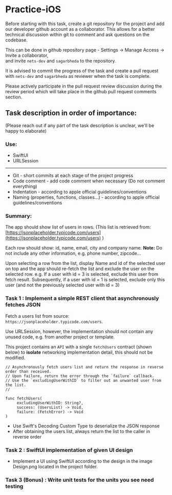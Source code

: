 # Practice-iOS

Before starting with this task, create a git repository for the project and add our developer 
github account as a collaborator. This allows for a better technical discussion within git 
to comment and ask questions on the codebase. 

This can be done in github repository page - Settings -> Manage Access -> Invite a collaborator,  
and invite ``nets-dev`` and ``sagarbheda`` to the repository. 

It is advised to commit the progress of the task and create a pull request with ``nets-dev`` and ``sagarbheda``
as reviewer when the task is complete. 

Please actively participate in the pull request review discussion during the review period
which will take place in the github pull request comments section. 

## Task description in order of importance:

(Please reach out if any part of the task description is unclear, we'll be happy to elaborate)

### Use:

* SwiftUI 
* URLSession

---

* Git - short commits at each stage of the project progress 
* Code comment - add code comment when necessary (Do not comment everything)
* Indentation - according to apple official guidelines/conventions 
* Naming (properties, functions, classes…) - according to apple official guidelines/conventions 

### Summary: 

The app should show list of users in rows. 
(This list is retrieved from: [https://jsonplaceholder.typicode.com/users](https://jsonplaceholder.typicode.com/users) )

Each row should show: id, name, email, city and company name.
**Note:** Do not include any other information, e.g. phone number, zipcode...

Upon selecting a row from the list,
display Name and id of the selected user on top and
the app should re-fetch the list and exclude the user on the selected row.
e.g. If a user with id = 3 is selected, exclude this user from fetch result.
Subsequently, if a user with id = 1 is selected, exclude only this user
(and not the previously selected user with id = 3)

### Task 1 : Implement a simple REST client that asynchronously fetches JSON 


Fetch a users list from source: `https://jsonplaceholder.typicode.com/users`.

Use URLSession, however, the implementation should not contain any unused code, e.g. from another project or template. 

This project contains an ``API`` with a single `fetchUsers` contract (shown below)
to **isolate** networking implementation detail, this should not be modified. 

```
// Asynchronously fetch users list and return the response in reverse order than received. 
// Upon failure, return the error through the `failure` callback.
// Use the `excludingUserWithID` to filter out an unwanted user from the list. 
//

func fetchUsers(
     excludingUserWithID: String?,
     success: (UsersList) -> Void, 
     failure: (FetchError) -> Void
)
```

* Use Swift's Decoding Custom Type to deserialize the JSON response
* After obtaining the users list, always return the list to the caller in reverse order

### Task 2 : SwiftUI implementation of given UI design

* Implement a UI using SwiftUI according to the design in the image Design.png located in the project folder. 


### Task 3 (Bonus) : Write unit tests for the units you see need testing
